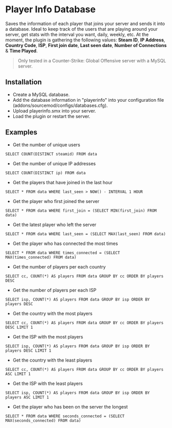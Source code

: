 # Player Info Database
Saves the information of each player that joins your server and sends it into a database. Ideal to keep track of the users that are playing around your server, get stats with the interval you want, daily, weekly, etc. At the moment, the plugin is gathering the following values: **Steam ID**, **IP Address**, **Country Code**, **ISP**, **First join date**, **Last seen date**, **Number of Connections** & **Time Played**.

> Only tested in a Counter-Strike: Global Offensive server with a MySQL server.

## Installation
- Create a MySQL database.
- Add the database information in "playerinfo" into your configuration file (addons/sourcemod/configs/databases.cfg).
- Upload playerinfo.smx into your server.
- Load the plugin or restart the server.

## Examples
- Get the number of unique users

```
SELECT COUNT(DISTINCT steamid) FROM data
```

- Get the number of unique IP addresses

```
SELECT COUNT(DISTINCT ip) FROM data
```

- Get the players that have joined in the last hour

```
SELECT * FROM data WHERE last_seen > NOW() - INTERVAL 1 HOUR
```

- Get the player who first joined the server

```
SELECT * FROM data WHERE first_join = (SELECT MIN(first_join) FROM data)
```

- Get the latest player who left the server

```
SELECT * FROM data WHERE last_seen = (SELECT MAX(last_seen) FROM data)
```

- Get the player who has connected the most times

```
SELECT * FROM data WHERE times_connected = (SELECT MAX(times_connected) FROM data)
```

- Get the number of players per each country

```
SELECT cc, COUNT(*) AS players FROM data GROUP BY cc ORDER BY players DESC
```

- Get the number of players per each ISP

```
SELECT isp, COUNT(*) AS players FROM data GROUP BY isp ORDER BY players DESC
```

- Get the country with the most players

```
SELECT cc, COUNT(*) AS players FROM data GROUP BY cc ORDER BY players DESC LIMIT 1
```

- Get the ISP with the most players

```
SELECT isp, COUNT(*) AS players FROM data GROUP BY isp ORDER BY players DESC LIMIT 1
```

- Get the country with the least players

```
SELECT cc, COUNT(*) AS players FROM data GROUP BY cc ORDER BY players ASC LIMIT 1
```

- Get the ISP with the least players

```
SELECT isp, COUNT(*) AS players FROM data GROUP BY isp ORDER BY players ASC LIMIT 1
```

- Get the player who has been on the server the longest

```
SELECT * FROM data WHERE seconds_connected = (SELECT MAX(seconds_connected) FROM data)
```



